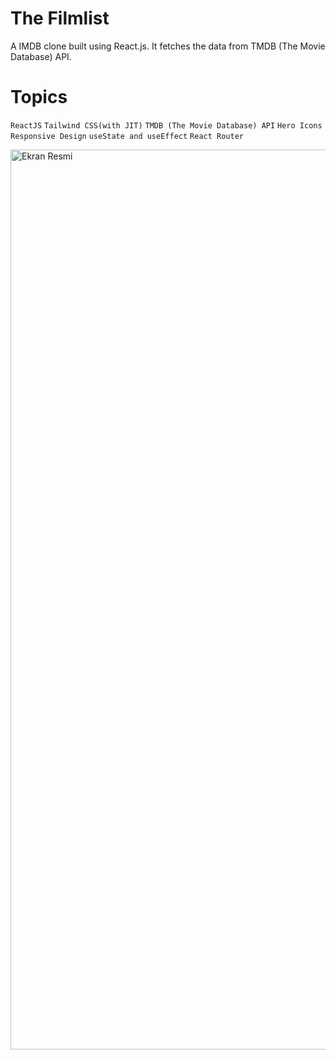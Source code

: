 # The Filmlist

A IMDB clone built using React.js. It fetches the data from TMDB (The Movie Database) API. 

# Topics

`ReactJS`
`Tailwind CSS(with JIT)`
`TMDB (The Movie Database) API`
`Hero Icons`
`Responsive Design`
`useState and useEffect`
`React Router`

<img width="1440" alt="Ekran Resmi" src="https://github.com/erkamren/FilmList/assets/122299359/dcc205bf-8594-4b50-98e6-280463904073">
